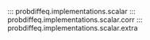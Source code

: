 ::: probdiffeq.implementations.scalar
::: probdiffeq.implementations.scalar.corr
::: probdiffeq.implementations.scalar.extra
